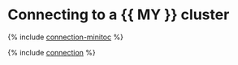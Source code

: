 # Connecting to a {{ MY }} cluster


{% include [connection-minitoc](../../_qa/managed-mysql/minitoc/connection.md) %}

{% include [connection](../../_qa/managed-mysql/connection.md) %}
